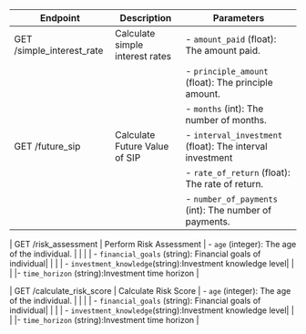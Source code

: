 | Endpoint                  | Description                            | Parameters                                              |
|---------------------------|----------------------------------------|---------------------------------------------------------|
| GET /simple_interest_rate | Calculate simple interest rates        | - `amount_paid` (float): The amount paid.               |
|                           |                                        | - `principle_amount` (float): The principle amount.     |
|                           |                                        | - `months` (int): The number of months.                 |
| GET /future_sip           | Calculate Future Value of SIP          | - `interval_investment` (float): The interval investment|
|                           |                                        | - `rate_of_return` (float): The rate of return.         |
|                           |                                        | - `number_of_payments` (int): The number of payments.   |


| GET /risk_assessment      | Perform Risk Assessment                | - `age` (integer): The age of the individual.           |
|                           |                                        | - `financial_goals` (string): Financial goals of individual|
|                           |                                        | - `investment_knowledge`(string):Investment knowledge level|
|                           |                                        |- `time_horizon` (string):Investment time horizon         |


| GET /calculate_risk_score | Calculate Risk Score                   | - `age` (integer): The age of the individual.           |
|                           |                                        | - `financial_goals` (string): Financial goals of individual|
|                           |                                        | - `investment_knowledge`(string):Investment knowledge level|
|                           |                                        |- `time_horizon` (string):Investment time horizon         |




